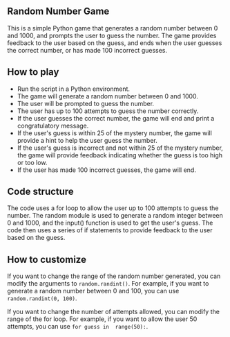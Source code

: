 ## Random Number Game
This is a simple Python game that generates a random number between 0 and 1000, and prompts the user to guess the number. The game provides feedback to the user based on the guess, and ends when the user guesses the correct number, or has made 100 incorrect guesses.

## How to play
* Run the script in a Python environment.
* The game will generate a random number between 0 and 1000.
* The user will be prompted to guess the number.
* The user has up to 100 attempts to guess the number correctly.
* If the user guesses the correct number, the game will end and print a congratulatory message.
* If the user's guess is within 25 of the mystery number, the game will provide a hint to help the user guess the number.
* If the user's guess is incorrect and not within 25 of the mystery number, the game will provide feedback indicating whether the guess is too high or too low.
* If the user has made 100 incorrect guesses, the game will end.
## Code structure
The code uses a for loop to allow the user up to 100 attempts to guess the number. The random module is used to generate a random integer between 0 and 1000, and the input() function is used to get the user's guess. The code then uses a series of if statements to provide feedback to the user based on the guess.

## How to customize
If you want to change the range of the random 
number generated, you can modify the arguments
to `random.randint()`. For example, if you want 
to generate a random number between 0 and 100,
you can use `random.randint(0, 100)`.

If you want to change the number of attempts
allowed, you can modify the range of the for
loop. For example, if you want to allow the 
user 50 attempts, you can use `for guess in 
range(50):`.